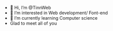 - 👋 Hi, I’m @TinnWeb
- 👀 I’m interested in Web development/ Font-end
- 🌱 I’m currently learning Computer science
- Glad to meet all of you

<!---
TinnWeb/TinnWeb is a ✨ special ✨ repository because its `README.md` (this file) appears on your GitHub profile.
You can click the Preview link to take a look at your changes.
--->

